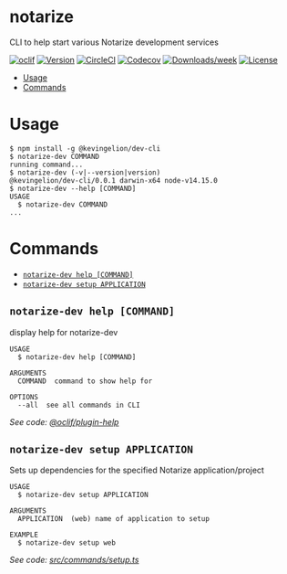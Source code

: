 notarize
========

CLI to help start various Notarize development services

[![oclif](https://img.shields.io/badge/cli-oclif-brightgreen.svg)](https://oclif.io)
[![Version](https://img.shields.io/npm/v/notarize.svg)](https://npmjs.org/package/notarize)
[![CircleCI](https://circleci.com/gh/repositories/cli/tree/master.svg?style=shield)](https://circleci.com/gh/repositories/cli/tree/master)
[![Codecov](https://codecov.io/gh/repositories/cli/branch/master/graph/badge.svg)](https://codecov.io/gh/repositories/cli)
[![Downloads/week](https://img.shields.io/npm/dw/notarize.svg)](https://npmjs.org/package/notarize)
[![License](https://img.shields.io/npm/l/notarize.svg)](https://github.com/repositories/cli/blob/master/package.json)

<!-- toc -->
* [Usage](#usage)
* [Commands](#commands)
<!-- tocstop -->
# Usage
<!-- usage -->
```sh-session
$ npm install -g @kevingelion/dev-cli
$ notarize-dev COMMAND
running command...
$ notarize-dev (-v|--version|version)
@kevingelion/dev-cli/0.0.1 darwin-x64 node-v14.15.0
$ notarize-dev --help [COMMAND]
USAGE
  $ notarize-dev COMMAND
...
```
<!-- usagestop -->
# Commands
<!-- commands -->
* [`notarize-dev help [COMMAND]`](#notarize-dev-help-command)
* [`notarize-dev setup APPLICATION`](#notarize-dev-setup-application)

## `notarize-dev help [COMMAND]`

display help for notarize-dev

```
USAGE
  $ notarize-dev help [COMMAND]

ARGUMENTS
  COMMAND  command to show help for

OPTIONS
  --all  see all commands in CLI
```

_See code: [@oclif/plugin-help](https://github.com/oclif/plugin-help/blob/v3.2.2/src/commands/help.ts)_

## `notarize-dev setup APPLICATION`

Sets up dependencies for the specified Notarize application/project

```
USAGE
  $ notarize-dev setup APPLICATION

ARGUMENTS
  APPLICATION  (web) name of application to setup

EXAMPLE
  $ notarize-dev setup web
```

_See code: [src/commands/setup.ts](https://github.com/kevingelion/dev-cli/blob/v0.0.1/src/commands/setup.ts)_
<!-- commandsstop -->
